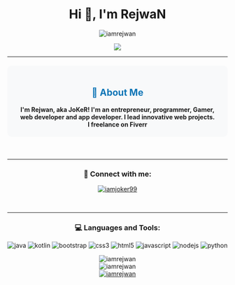 <div align="center">
    <h1>Hi 👋, I'm RejwaN</h1>
   

<p align="center"> <img src="https://komarev.com/ghpvc/?username=iamrejwan&label=Profile%20views&color=0e75b6&style=flat" alt="iamrejwan" /> </p>

<p align="center">
<img src="https://github-stats-alpha.vercel.app/api/?username=iamrejwan&cc=000&tc=00ff00&ic=fff000&bc=fff" align="center">
</p>
<hr>
    <div style="background-color: #f8f9fa; padding: 20px; margin: 20px 0; border-radius: 10px;">
    <h2 style="color: #0e75b6;">👤 About Me</h2>
        <strong>I'm Rejwan, aka JoKeR! I'm an entrepreneur, programmer, Gamer, web developer and app developer. I lead innovative web projects. <br> I freelance on Fiverr</strong>
    </div>
<br/>
<hr>
<h3 align="center">🤝 Connect with me:</h3>
<p align="center">
    <a href="https://t.me/iamjoker99" target="blank">
        <img src="https://img.shields.io/badge/Telegram-0088cc?style=flat-square&logo=telegram&logoColor=white" alt="iamjoker99" />
    </a>
</p>
<br/>
<hr>
<div align="center">
    <h3>💻 Languages and Tools:</h3>
    <p>
        <img src="https://img.shields.io/badge/Java-ED8B00?style=flat-square&logo=openjdk&logoColor=white" alt="java" />
        <img src="https://img.shields.io/badge/Kotlin-7F52FF?style=flat-square&logo=Kotlin&logoColor=white" alt="kotlin" />
        <img src="https://img.shields.io/badge/Bootstrap-7952B3?style=flat-square&logo=bootstrap&logoColor=white" alt="bootstrap" />
        <img src="https://img.shields.io/badge/CSS3-1572B6?style=flat-square&logo=css3&logoColor=white" alt="css3" />
        <img src="https://img.shields.io/badge/HTML5-E34F26?style=flat-square&logo=html5&logoColor=white" alt="html5" />
        <img src="https://img.shields.io/badge/JavaScript-F7DF1E?style=flat-square&logo=javascript&logoColor=black" alt="javascript" />
        <img src="https://img.shields.io/badge/Node.js-339933?style=flat-square&logo=nodedotjs&logoColor=white" alt="nodejs" />
        <img src="https://img.shields.io/badge/Python-3776AB?style=flat-square&logo=python&logoColor=white" alt="python" />
    </p>
</div>

<div align="center">
    <img src="https://github-readme-stats.vercel.app/api/top-langs?username=iamrejwan&show_icons=true&theme=algolia&layout=compact" alt="iamrejwan" />
</div>

<div align="center">
    <img src="https://github-readme-stats.vercel.app/api?username=iamrejwan&show_icons=true&theme=algolia" alt="iamrejwan" />
</div>

<div align="center">
    <a href="https://github.com/ryo-ma/github-profile-trophy">
        <img src="https://github-profile-trophy.vercel.app/?username=iamrejwan&theme=onedark" alt="iamrejwan" />
    </a>
</div>
